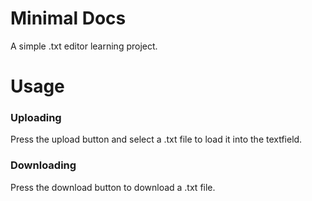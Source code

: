 # Minimal Docs
A simple .txt editor learning project.
# Usage
### Uploading
Press the upload button and select a .txt file to load it into the textfield.
### Downloading
Press the download button to download a .txt file.